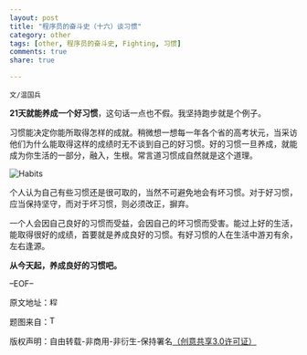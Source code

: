 ```yaml
---
layout: post
title: "程序员的奋斗史（十六）谈习惯"
category: other
tags: [other, 程序员的奋斗史, Fighting, 习惯]
comments: true
share: true

---
```


`文/温国兵`

**21天就能养成一个好习惯**，这句话一点也不假。我坚持跑步就是个例子。

习惯能决定你能所取得怎样的成就。稍微想一想每一年各个省的高考状元，当采访他们为什么能取得这样的成绩时无不谈到自己的好习惯。好的习惯一旦养成，就能成为你生活的一部分，融入，生根。常言道习惯成自然就是这个道理。

![Habits](http://i.imgur.com/yXac3eV.jpg)

个人认为自己有些习惯还是很可取的，当然不可避免地会有坏习惯。对于好习惯，应当保持坚守，而对于坏习惯，则必须改正，摒弃。

一个人会因自己良好的习惯而受益，会因自己的坏习惯而受害。能过上好的生活，能取得很好的成绩，首要就是养成良好的习惯。有好习惯的人在生活中游刃有余，左右逢源。

**从今天起，养成良好的习惯吧。**

–EOF–

原文地址：<a href="http://blog.csdn.net/justdb/article/details/8871368" target="_blank"><img src="http://i.imgur.com/BROigUO.jpg" title="程序员的奋斗史（十六）谈习惯" height="16px" width="16px" border="0" alt="程序员的奋斗史（十六）谈习惯" /></a>

题图来自：<a href="http://thehealthsciencesacademy.org/health-tips/new-habits/" target="_blank"><img src="http://i.imgur.com/K8bus47.png" title="The healths ciences academy" height="16px" width="16px" border="0" alt="The healths ciences academy" /></a>

版权声明：自由转载-非商用-非衍生-保持署名<a href="http://creativecommons.org/licenses/by-nc-nd/3.0/deed.zh" target="_blank">（创意共享3.0许可证）</a>
